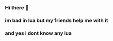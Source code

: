 ### Hi there 👋
### im bad in lua but my friends help me with it
### and yes i dont know any lua

<!--
**divinemanix/divinemanix** is a ✨ _special_ ✨ repository because its `README.md` (this file) appears on your GitHub profile.

Here are some ideas to get you started:

- 🔭 I’m currently working on Kyo Theme
- 🌱 I’m currently learning Lua
- 👯 I’m looking to collaborate on someone or idk
- 💬 Ask me about something
- 📫 How to reach me: You can contact me on discord: alexia1#0009
- ⚡ Fun fact: i like kyo
-->
